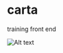 carta
=====

training front end

![Alt text](https://raw.githubusercontent.com/bdmstyle/carta/master/carta.png "Optional title")
